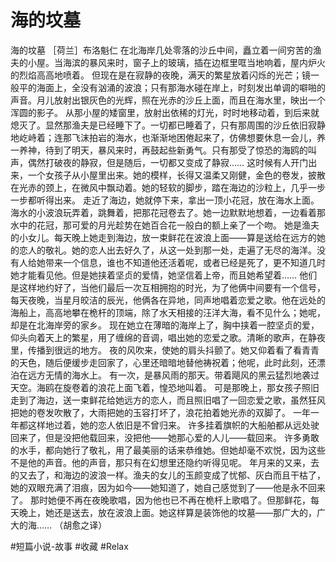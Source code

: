 # 海的坟墓
海的坟墓
［荷兰］布洛魁仁
在北海岸几处零落的沙丘中间，矗立着一间穷苦的渔夫的小屋。当海滨的暴风来时，窗子上的玻璃，插在边框里哐当地响着，屋内炉火的烈焰高高地喷着。
但现在是在寂静的夜晚，满天的繁星放着闪烁的光芒；镜一般平的海面上，全没有汹涌的波浪；只有那海水碰在岸上，时刻发出单调的噼啪的声音。月儿放射出银灰色的光辉，照在光赤的沙丘上面，而且在海水里，映出一个浑圆的影子。
从那小屋的矮窗里，放射出依稀的灯光，时时地移动着，到后来就熄灭了。显然那渔夫是已经睡下了。一切都已睡着了，只有那周围的沙丘依旧寂静地屹峙着；连那飞沫拍岩的海水，也渐渐地困倦起来了，仿佛想要休息一会儿，养一养神，待到了明天，暴风来时，再鼓起些新勇气。只有那受了惊恐的海鸥的叫声，偶然打破夜的静寂，但是随后，一切都又变成了静寂……
这时候有人开门出来，一个女孩子从小屋里出来。她的模样，长得又温柔又刚健，金色的卷发，披散在光赤的颈上，在微风中飘动着。她的轻软的脚步，踏在海边的沙粒上，几乎一步一步都听得出来。
走近了海边，她就停下来，拿出一顶小花冠，放在海水上面。海水的小波浪玩弄着，跳舞着，把那花冠卷去了。她一边默默地想着，一边看着那水中的花冠，那可爱的月光趁势在她百合花一般白的额上亲了一个吻。
她是渔夫的小女儿。每天晚上她走到海边，放一束鲜花在波浪上面——算是送给在远方的她的恋人的敬礼。她的恋人出去好久了，从这一处到那一处，走遍了无尽的海洋。没有人给她带来一个信息，谁也不知道他还活着呢，或者已经是死了，更不知道几时她才能看见他。但是她挟着坚贞的爱情，她坚信着上帝，而且她希望着……
他们是这样地约好了，当他们最后一次互相拥抱的时光，为了他俩中间要有一个信号，每天夜晚，当星月皎洁的辰光，他俩各在异地，同声地唱着恋爱之歌。他在远处的海船上，高高地攀在桅杆的顶端，除了水天相接的汪洋大海，看不见什么；她呢，却是在北海岸旁的家乡。
现在她立在薄暗的海岸上了，胸中挟着一腔坚贞的爱，仰头向着天上的繁星，用了缠绵的音调，唱出她的恋爱之歌。清晰的歌声，在静夜里，传播到很远的地方。
夜的风吹来，使她的肩头抖颤了。她又仰着看了看青青的天色，随后便缓步走回家了，心里还暗暗地替他祷祝着；他呢，此时此刻，还漂泊在远方无情的海水上。
有一次，是暴风雨的那天。带着飓风的黑云猛烈地袭过天空。海鸥在旋卷着的浪花上面飞着，惶恐地叫着。
可是那晚上，那女孩子照旧走到了海边，送一束鲜花给她远方的恋人，而且照旧唱了一回恋爱之歌，虽然狂风把她的卷发吹散了，大雨把她的玉容打坏了，浪花拍着她光赤的双脚了。
一年一年都这样地过着，她的恋人依旧是不曾归来。
许多挂着旗帜的大船舶都从远处驶回来了，但是没把他载回来，没把他——她那心爱的人儿——载回来。
许多勇敢的水手，都向她行了敬礼，用了最美丽的话来恭维她。但她却毫不欢悦，因为这些不是他的声音。他的声音，那只有在幻想里还隐约听得见呢。
年月来的又来，去的又去了，和海边的波浪一样。渔夫的女儿的玉颜变成了忧郁、灰白而且干枯了，她的双眼充满了泪痕，因为如今——她知道了，她自己感觉到了——他是永不回来了。
那时她便不再在夜晚歌唱，因为他也已不再在桅杆上歌唱了。但那鲜花，每天晚上，她还是送去，放在波浪上面。她这样算是装饰他的坟墓——那广大的，广大的海……
（胡愈之译）

#短篇小说-故事 #收藏 #Relax